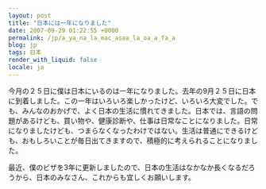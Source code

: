 ```yaml
---
layout: post
title: "日本には一年になりました"
date: 2007-09-29 01:22:55 +0000
permalink: /jp/a_ya_na_la_mac_asaa_la_oa_a_fa_a
blog: jp
tags: 日本
render_with_liquid: false
locale: ja
---
```


今月の２５日に僕は日本にいるのは一年になりました。去年の9月２５日に日本に到着しました。この一年はいろいろ楽しかったけど、いろいろ大変でした。でも、みんなのおかげで、よく日本の生活に慣れてきました。日本では、言語の問題があるけども、買い物や、健康診断や、仕事は日常なことになりました。日常になりましたけども、つまらなくなったわけではない。生活は普通にできるけども、おもしろいことが毎日出てきますので、積極的に考えられることになりました。

最近、僕のビザを3年に更新しましたので、日本の生活はなかなか長くなるだろうから、日本のみなさん、これからも宜しくお願いします。
